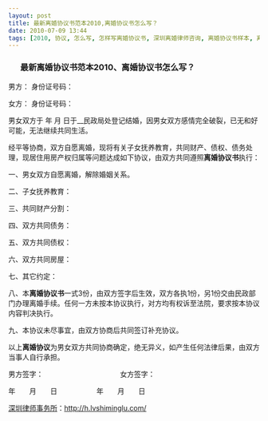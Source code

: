 ```yaml
---
layout: post
title: 最新离婚协议书范本2010,离婚协议书怎么写？
date: 2010-07-09 13:44
tags: [2010, 协议, 怎么写, 怎样写离婚协议书, 深圳离婚律师咨询, 离婚协议书样本, 离婚协议书格式, 离婚协议书范文, 离婚协议书范本下载]
---
```

<ol>
<h3>最新离婚协议书范本2010、离婚协议书怎么写？</h3>
</ol>
男方：
身份证号码：

女方：
身份证号码：

男女双方于 年 月 日于__民政局处登记结婚，因男女双方感情完全破裂，已无和好可能，无法继续共同生活。

经平等协商，双方自愿离婚，现将有关子女抚养教育，共同财产、债权、债务处理，现居住用房产权归属等问题达成如下协议，由双方共同遵照<strong>离婚协议书</strong>执行：

一、男女双方自愿离婚，解除婚姻关系。

二、子女抚养教育：

三、共同财产分割：

四、双方共同债务：

五、双方共同债权：

六、双方共同房屋：

七、其它约定：

八、本<strong>离婚协议书</strong>一式3份，由双方签字后生效，双方各执1份，另1份交由民政部门办理离婚手续。任何一方未按本协议执行，对方均有权诉至法院，要求按本协议内容判决执行。

九、本协议未尽事宜，由双方协商后共同签订补充协议。

以上<strong>离婚协议</strong>为男女双方共同协商确定，绝无异义，如产生任何法律后果，由双方当事人自行承担。

男方签字：　　　　　　　　　　　女方签字：

年　　月　　日                    年　　月　　日

<a href="http://h.lvshiminglu.com/">深圳律师事务所</a>：<a href="http://h.lvshiminglu.com/">http://h.lvshiminglu.com/</a>

